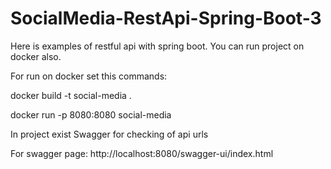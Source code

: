# SocialMedia-RestApi-Spring-Boot-3
Here is examples of restful api with spring boot.
You can run project on docker also.

For run on docker set this commands:

docker build -t social-media .

docker run -p 8080:8080 social-media

In project exist Swagger for checking of api urls

For swagger page: http://localhost:8080/swagger-ui/index.html
